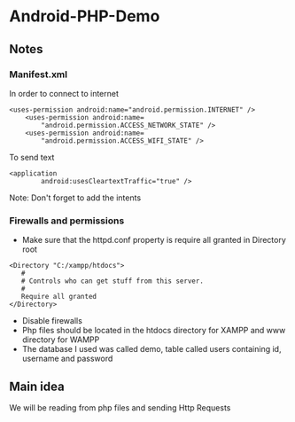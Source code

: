 # Android-PHP-Demo
## Notes
### Manifest.xml
In order to connect to internet
```
<uses-permission android:name="android.permission.INTERNET" />
    <uses-permission android:name=
        "android.permission.ACCESS_NETWORK_STATE" />
    <uses-permission android:name=
        "android.permission.ACCESS_WIFI_STATE" />
 ```
 To send text
 ```
 <application
         android:usesCleartextTraffic="true" />

 ```
 Note: Don't forget to add the intents
 ### Firewalls and permissions
 - Make sure that the httpd.conf property is require all granted in Directory root
 ```
 <Directory "C:/xampp/htdocs"> 
    #
    # Controls who can get stuff from this server.
    #
    Require all granted
</Directory>
 ```
 - Disable firewalls 
 - Php files should be located in the htdocs directory for XAMPP and www directory for WAMPP
 - The database I used was called demo, table called users containing id, username and password

## Main idea
We will be reading from php files and sending Http Requests
